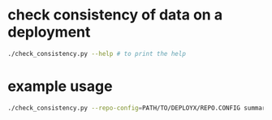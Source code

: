 # check consistency of data on a deployment

```bash
./check_consistency.py --help # to print the help
```


# example usage

```bash
./check_consistency.py --repo-config=PATH/TO/DEPLOYX/REPO.CONFIG summary # this will show the current status
```

